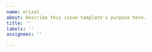 ```yaml
---
name: erizal
about: Describe this issue template's purpose here.
title: ''
labels: ''
assignees: ''

---
```



